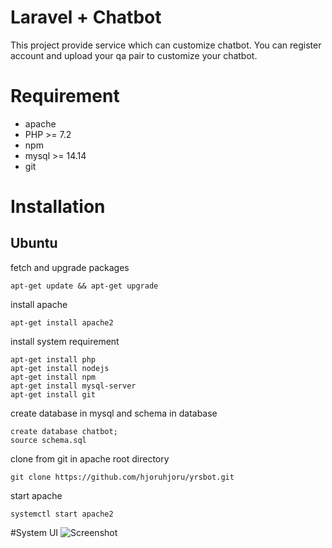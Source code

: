 # Laravel + Chatbot
This project provide service which can customize chatbot. You can register account and upload your qa pair to customize your chatbot.

# Requirement
* apache 
* PHP >= 7.2
* npm
* mysql >= 14.14
* git

# Installation
## Ubuntu
fetch and upgrade packages
```
apt-get update && apt-get upgrade
```
install apache
```
apt-get install apache2
```
install system requirement
```
apt-get install php
apt-get install nodejs
apt-get install npm
apt-get install mysql-server
apt-get install git
```
create database in mysql and schema in database
```
create database chatbot;
source schema.sql
```
clone from git in apache root directory 
```
git clone https://github.com/hjoruhjoru/yrsbot.git
```
start apache
```
systemctl start apache2
```
#System UI
![Screenshot](screenshot.png)
